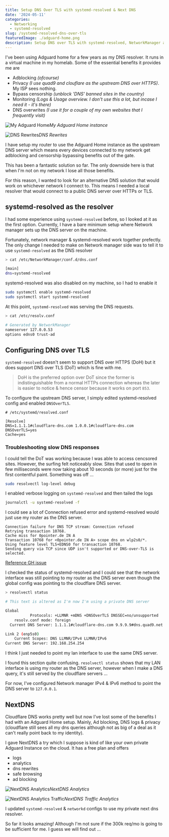 ```yaml
---
title: Setup DNS Over TLS with systemd-resolved & Next DNS
date: '2024-05-11'
categories:
  - Networking
  - systemd-resolved
slug: /systemd-resolved-dns-over-tls
featuredImage: ./adguard-home.png
description: Setup DNS over TLS with systemd-resolved, NetworkManager and NextDNS
---
```


I've been using Adguard home for a few years as my DNS resolver.
It runs in a virtual machine in my homelab.
Some of the essential benefits it provides me are

- Adblocking _(ofcourse)_
- Privacy _(I use quad9 and clouflare as the upstream DNS over HTTPS)_. My ISP sees nothing.
- Bypass censorship _(unblock 'DNS' banned sites in the country)_
- Monitoring _(Logs & Usage overview. I don't use this a lot, but incase I need it - it's there)_
- DNS overwrites _(I use it for a couple of my own websites that I frequently visit)_

![My Adguard Home](./adguard-home.png)_My Adguard Home instance_

![DNS Rewrites](./adguard-dns-rewrites.png)_DNS Rewrites_

I have setup my router to use the Adguard Home instance as the upstream DNS server
which means every devices connected to my network get adblocking and censorship bypassing benefits
out of the gate.

This has been a fantastic solution so far. The only downside here is that when I'm
not on my network I lose all those benefits.

For this reason, I wanted to look for an alternative DNS solution that would work on whichever network I connect to.
This means I needed a local resolver that would connect to a public DNS server over HTTPs or TLS.

## systemd-resolved as the resolver

I had some experience using `systemd-resolved` before, so I looked at it as the first option.
Currently, I have a bare minimum setup where Network manager sets up the DNS server on the machine.

Fortunately, network manager & systemd-resolved work together prefectly. The only change I needed
to make on Network manager side was to tell it to use `systemd-resolved` as the DNS resolver

```bash
> cat /etc/NetworkManager/conf.d/dns.conf

[main]
dns=systemd-resolved
```

systemd-resolved was also disabled on my machine, so I had to enable it

```bash
sudo systemctl enable systemd-resolved
sudo systemctl start systemd-resolved
```

At this point, `systemd-resolved` was serving the DNS requests.

```bash
> cat /etc/resolv.conf

# Generated by NetworkManager
nameserver 127.0.0.53
options edns0 trust-ad
```

## Configuring DNS over TLS

`systemd-resolved` doesn't seem to support DNS over HTTPS (DoH) but it does support
DNS over TLS (DoT) which is fine with me.

> DoH is the preferred option over DoT
> since the former is indistinguishable from a normal HTTPs connection whereas the later
> is easier to notice & hence censor because it works on port `853`.

To configure the upstream DNS server, I simply edited systemd-resolved config and
enabled `DNSOverTLS`.

```text title="/etc/systemd/resolved.conf"
# /etc/systemd/resolved.conf

[Resolve]
DNS=1.1.1.1#cloudflare-dns.com 1.0.0.1#cloudflare-dns.com
DNSOverTLS=yes
Cache=yes
```

### Troubleshooting slow DNS responses

I could tell the DoT was working because I was able to access cencsored sites.
However, the surfing felt noticeably slow. Sites that used to open in few milliseconds
were now taking about 10 seconds (or more) just for the first contentful paint.
Something was off ...

```bash
sudo resolvectl log-level debug
```

I enabled verbose logging on `systemd-resolved` and then tailed the logs

```bash
journalctl -u systemd-resolved -f
```

I could see a lot of Connection refused error and systemd-resolved would just
use my router as the DNS server.

```text
Connection failure for DNS TCP stream: Connection refused
Retrying transaction 10768.
Cache miss for 0pointer.de IN A
Transaction 10768 for <0pointer.de IN A> scope dns on wlp2s0/*.
Using feature level TLS+EDNS0 for transaction 10768.
Sending query via TCP since UDP isn't supported or DNS-over-TLS is selected.
```

[Reference GH issue](https://github.com/systemd/systemd/issues/18060#issuecomment-803494767)

I checked the status of systemd-resolved and I could see that the network interface
was still pointing to my router as the DNS server even though the global config
was pointing to the cloudflare DNS server.

```bash
> resolvectl status

# This text is altered as I'm now I'm using a private DNS server

Global
           Protocols: +LLMNR +mDNS +DNSOverTLS DNSSEC=no/unsupported
    resolv.conf mode: foreign
  Current DNS Server: 1.1.1.1#cloudflare-dns.com 9.9.9.9#dns.quad9.net 8.8.8.8#dns.google 2606:4700:4700::1111#cloudflare-dns.com 2620:fe::9#dns.quad9.net 2001:4860:4860::8888#dns.google

Link 2 (enp5s0)
    Current Scopes: DNS LLMNR/IPv4 LLMNR/IPv6
Current DNS Server: 192.168.254.254
```

I think I just needed to point my lan interface to use the same DNS server.

I found this section quite confusing. `resolvectl status` shows that my LAN interface
is using my router as the DNS server, however when I make a DNS query, it's still
served by the cloudflare servers ...

For now, I've configured Network manager IPv4 & IPv6 method to point the DNS server
to `127.0.0.1`.

## NextDNS

Cloudflare DNS works pretty well but now I've lost some of the benefits I had with an Adguard Home setup.
Mainly, Ad blocking, DNS logs & privacy (cloudflare still sees all my dns queries although not as big of a deal
as it can't really point back to my identity).

I gave NextDNS a try which I suppose is kind of like your own private Adguard Instance on the cloud.
It has a free plan and offers

- logs
- analytics
- dns rewrites
- safe browsing
- ad blocking

![NextDNS Analytics](./next-dns-analytics.png)_NextDNS Analytics_

![NextDNS Analytics Traffic](./next-dns-analytics-traffic.png)_NextDNS Traffic Analytics_

I updated `systemd-resolved` & `networkd` configs to use my private next dns resolver.

So far it looks amazing! Although I'm not sure if the 300k req/mo is going to be sufficient for me.
I guess we will find out ...
